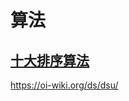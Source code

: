 # 算法


## [十大排序算法](https://www.cnblogs.com/kubidemanong/p/10404197.html)

https://oi-wiki.org/ds/dsu/
